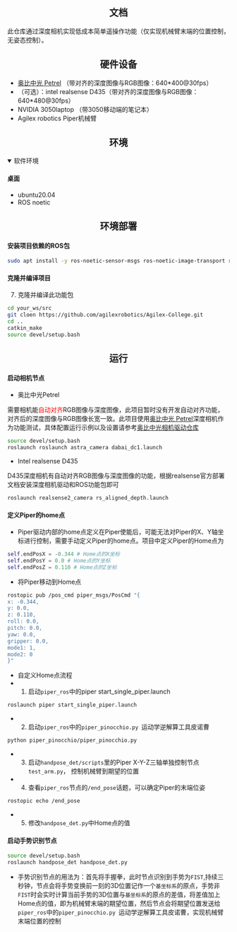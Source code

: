 ## <div align="center">文档</div>      
此仓库通过深度相机实现低成本简单遥操作功能（仅实现机械臂末端的位置控制，无姿态控制）。

## <div align="center">硬件设备</div>
- [奥比中光 Petrel](https://orbbec.com.cn/index/Product/info.html?cate=38&id=28) （带对齐的深度图像与RGB图像：640*400@30fps）
- （可选）：intel realsense D435（带对齐的深度图像与RGB图像：640*480@30fps）
- NVIDIA 3050laptop （带3050移动端的笔记本）
- Agilex robotics Piper机械臂

## <div align="center">环境</div>
<details open>
<summary>软件环境</summary>

#### 桌面
- ubuntu20.04
- ROS noetic

</details>

## <div align="center">环境部署</div>

#### 安装项目依赖的ROS包

````bash
sudo apt install -y ros-noetic-sensor-msgs ros-noetic-image-transport ros-noetic-cv-bridge ros-noetic-vision-msgs ros-noetic-image-geometry ros-noetic-pcl-conversions ros-noetic-pcl-ros ros-noetic-message-filters
````

#### 克隆并编译项目

7. 克隆并编译此功能包
````bash
cd your_ws/src
git cloen https://github.com/agilexrobotics/Agilex-College.git
cd ..
catkin_make
source devel/setup.bash
````

## <div align="center">运行</div>

#### 启动相机节点

- 奥比中光Petrel

需要相机能<font color=red>自动对齐</font>RGB图像与深度图像，此项目暂时没有开发自动对齐功能，对齐后的深度图像与RGB图像长宽一致。此项目使用[奥比中光 Petrel](https://orbbec.com.cn/index/Product/info.html?cate=38&id=28)深度相机作为功能测试，具体配置运行示例以及设置请参考[奥比中光相机驱动仓库](https://github.com/orbbec/ros_astra_camera.git)

````bash
source devel/setup.bash
roslaunch roslaunch astra_camera dabai_dc1.launch 
````

- Intel realsense D435

D435深度相机有自动对齐RGB图像与深度图像的功能，根据realsense官方部署文档安装深度相机驱动和ROS功能包即可

````bash
roslaunch realsense2_camera rs_aligned_depth.launch
````

#### 定义Piper的home点

- Piper驱动内部的home点定义在Piper使能后，可能无法对Piper的X、Y轴坐标进行控制，需要手动定义Piper的home点。项目中定义Piper的Home点为
````python
self.endPosX = -0.344 # Home点的X坐标
self.endPosY = 0.0 # Home点的Y坐标
self.endPosZ = 0.110 # Home点的Z坐标
````

- 将Piper移动到Home点

````bash
rostopic pub /pos_cmd piper_msgs/PosCmd "{
x: -0.344,
y: 0.0,
z: 0.110,
roll: 0.0,
pitch: 0.0,
yaw: 0.0,
gripper: 0.0,
mode1: 1,
mode2: 0
}"
````

- 自定义Home点流程
- 1. 启动`piper_ros`中的piper start_single_piper.launch

````bash
roslaunch piper start_single_piper.launch 
````
- 2. 启动`piper_ros`中的`piper_pinocchio.py `运动学逆解算工具皮诺曹

````bash
python piper_pinocchio/piper_pinocchio.py 
````

- 3. 启动`handpose_det/scripts`里的Piper X-Y-Z三轴单独控制节点`test_arm.py`， 控制机械臂到期望的位置

- 4. 查看`piper_ros`节点的`/end_pose`话题，可以确定Piper的末端位姿

````bash
rostopic echo /end_pose
````

- 5. 修改`handpose_det.py`中Home点的值

#### 启动手势识别节点

````bash
source devel/setup.bash
roslaunch handpose_det handpose_det.py
````

- 手势识别节点的用法为：首先将手握拳，此时节点识别到手势为`FIST`,持续三秒钟，节点会将手势变换前一刻的3D位置记作一个`基坐标系`的原点，手势非`FIST`时会实时计算当前手势的3D位置与`基坐标系`的原点的差值，将差值加上Home点的值，即为机械臂末端的期望位置，然后节点会将期望位置发送给`piper_ros`中的`piper_pinocchio.py `运动学逆解算工具皮诺曹，实现机械臂末端位置的控制

